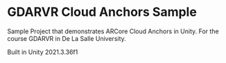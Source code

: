 # GDARVR Cloud Anchors Sample
 Sample Project that demonstrates ARCore Cloud Anchors in Unity. For the course GDARVR in De La Salle University.

Built in Unity 2021.3.36f1

